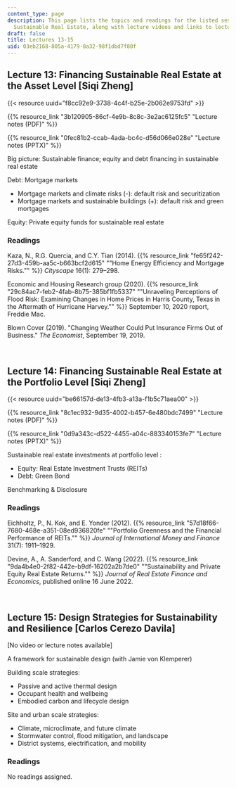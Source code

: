 ```yaml
---
content_type: page
description: This page lists the topics and readings for the listed sessions of 11.350
  Sustainable Real Estate, along with lecture videos and links to lecture slides.
draft: false
title: Lectures 13-15
uid: 03eb2168-805a-4179-8a32-98f1dbd7f80f
---
```

## Lecture 13: Financing Sustainable Real Estate at the Asset Level \[Siqi Zheng\]   

{{< resource uuid="f8cc92e9-3738-4c4f-b25e-2b062e9753fd" >}}

{{% resource_link "3b120905-86cf-4e9b-8c8c-3e2ac6125fc5" "Lecture notes (PDF)" %}}

{{% resource_link "0fec81b2-ccab-4ada-bc4c-d56d066e028e" "Lecture notes (PPTX)" %}}

Big picture: Sustainable finance; equity and debt financing in sustainable real estate   

Debt: Mortgage markets   

- Mortgage markets and climate risks (-): default risk and securitization   
- Mortgage markets and sustainable buildings (+): default risk and green mortgages   

Equity: Private equity funds for sustainable real estate   

### Readings

Kaza, N., R.G. Quercia, and C.Y. Tian (2014). {{% resource_link "fe65f242-27d3-459b-aa5c-b663bcf2d615" "\"Home Energy Efficiency and Mortgage Risks.\"" %}} *Cityscape* 16(1): 279–298.

Economic and Housing Research group (2020). {{% resource_link "29c84ac7-feb2-4fab-8b75-385bf1fb5337" "\"Unraveling Perceptions of Flood Risk: Examining Changes in Home Prices in Harris County, Texas in the Aftermath of Hurricane Harvey.\"" %}} September 10, 2020 report, Freddie Mac.

Blown Cover (2019). "Changing Weather Could Put Insurance Firms Out of Business." *The Economist*, September 19, 2019.

 

## Lecture 14: Financing Sustainable Real Estate at the Portfolio Level \[Siqi Zheng\]   

{{< resource uuid="be66157d-de13-4fb3-a13a-f1b5c71aea00" >}}

{{% resource_link "8c1ec932-9d35-4002-b457-6e480bdc7499" "Lecture notes (PDF)" %}}

{{% resource_link "0d9a343c-d522-4455-a04c-883340153fe7" "Lecture notes (PPTX)" %}}

Sustainable real estate investments at portfolio level :  

- Equity: Real Estate Investment Trusts (REITs)   
- Debt: Green Bond   

Benchmarking & Disclosure   

### Readings

Eichholtz, P., N. Kok, and E. Yonder (2012). {{% resource_link "57d18f66-7680-468e-a351-08ed936820fe" "\"Portfolio Greenness and the Financial Performance of REITs.\"" %}} *Journal of International Money and Finance* 31(7): 1911–1929.

Devine, A., A. Sanderford, and C. Wang (2022). {{% resource_link "9da4b4e0-2f82-442e-b9df-16202a2b7de0" "\"Sustainability and Private Equity Real Estate Returns.\"" %}} *Journal of Real Estate Finance and Economics*, published online 16 June 2022.

 

## Lecture 15: Design Strategies for Sustainability and Resilience \[Carlos Cerezo Davila\]  

\[No video or lecture notes available\] 

A framework for sustainable design (with Jamie von Klemperer)

Building scale strategies:   

- Passive and active thermal design   
- Occupant health and wellbeing   
- Embodied carbon and lifecycle design   

Site and urban scale strategies:

- Climate, microclimate, and future climate
- Stormwater control, flood mitigation, and landscape   
- District systems, electrification, and mobility

### Readings

No readings assigned.